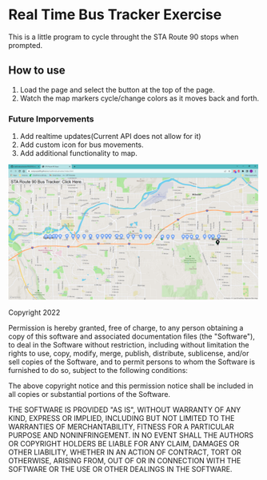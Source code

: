 # Real Time Bus Tracker Exercise

This is a little program to cycle throught the STA Route 90 stops when prompted. 

## How to use
1. Load the page and select the button at the top of the page. 
2. Watch the map markers cycle/change colors as it moves back and forth.

### Future Imporvements
1. Add realtime updates(Current API does not allow for it)
2. Add custom icon for bus movements.
3. Add additional functionality to map. 

<img src= "STARoute.png" width='500'/>

Copyright 2022

Permission is hereby granted, free of charge, to any person obtaining a copy of this software and associated documentation files (the "Software"), to deal in the Software without restriction, including without limitation the rights to use, copy, modify, merge, publish, distribute, sublicense, and/or sell copies of the Software, and to permit persons to whom the Software is furnished to do so, subject to the following conditions:

The above copyright notice and this permission notice shall be included in all copies or substantial portions of the Software.

THE SOFTWARE IS PROVIDED "AS IS", WITHOUT WARRANTY OF ANY KIND, EXPRESS OR IMPLIED, INCLUDING BUT NOT LIMITED TO THE WARRANTIES OF MERCHANTABILITY, FITNESS FOR A PARTICULAR PURPOSE AND NONINFRINGEMENT. IN NO EVENT SHALL THE AUTHORS OR COPYRIGHT HOLDERS BE LIABLE FOR ANY CLAIM, DAMAGES OR OTHER LIABILITY, WHETHER IN AN ACTION OF CONTRACT, TORT OR OTHERWISE, ARISING FROM, OUT OF OR IN CONNECTION WITH THE SOFTWARE OR THE USE OR OTHER DEALINGS IN THE SOFTWARE.
